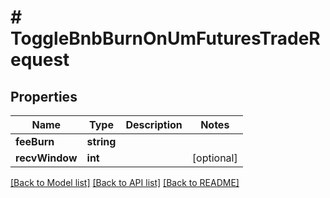 # # ToggleBnbBurnOnUmFuturesTradeRequest

## Properties

Name | Type | Description | Notes
------------ | ------------- | ------------- | -------------
**feeBurn** | **string** |  |
**recvWindow** | **int** |  | [optional]

[[Back to Model list]](../../README.md#models) [[Back to API list]](../../README.md#endpoints) [[Back to README]](../../README.md)
